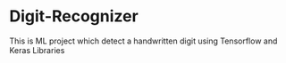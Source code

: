 # Digit-Recognizer
This is ML project which detect a handwritten digit using Tensorflow and Keras Libraries
